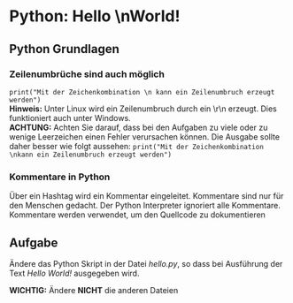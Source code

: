 # Python: Hello \nWorld!

## Python Grundlagen

### Zeilenumbrüche sind auch möglich
`print("Mit der Zeichenkombination \n kann ein Zeilenumbruch erzeugt werden")`  
**Hinweis:** Unter Linux wird ein Zeilenumbruch durch ein \r\n erzeugt. Dies funktioniert auch unter Windows.  
**ACHTUNG:** Achten Sie darauf, dass bei den Aufgaben zu viele oder zu wenige Leerzeichen einen Fehler verursachen können. Die Ausgabe sollte daher besser wie folgt aussehen:
`print("Mit der Zeichenkombination \nkann ein Zeilenumbruch erzeugt werden")`

### Kommentare in Python
Über ein Hashtag wird ein Kommentar eingeleitet. Kommentare sind nur für den Menschen gedacht. Der Python Interpreter ignoriert alle Kommentare.  
Kommentare werden verwendet, um den Quellcode zu dokumentieren

## Aufgabe
Ändere das Python Skript in der Datei *hello.py*, so dass bei Ausführung der Text *Hello 
World!* ausgegeben wird.  

**WICHTIG:** Ändere **NICHT** die anderen Dateien

